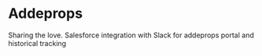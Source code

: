 # Addeprops
Sharing the love.  Salesforce integration with Slack for addeprops portal and historical tracking
